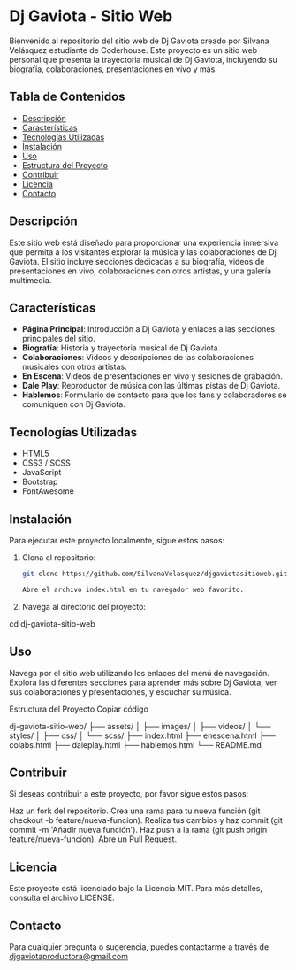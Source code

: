 # Dj Gaviota - Sitio Web

Bienvenido al repositorio del sitio web de Dj Gaviota creado por Silvana Velásquez estudiante de Coderhouse. Este proyecto es un sitio web personal que presenta la trayectoria musical de Dj Gaviota, incluyendo su biografía, colaboraciones, presentaciones en vivo y más.

## Tabla de Contenidos

- [Descripción](#descripción)
- [Características](#características)
- [Tecnologías Utilizadas](#tecnologías-utilizadas)
- [Instalación](#instalación)
- [Uso](#uso)
- [Estructura del Proyecto](#estructura-del-proyecto)
- [Contribuir](#contribuir)
- [Licencia](#licencia)
- [Contacto](#contacto)

## Descripción

Este sitio web está diseñado para proporcionar una experiencia inmersiva que permita a los visitantes explorar la música y las colaboraciones de Dj Gaviota. El sitio incluye secciones dedicadas a su biografía, videos de presentaciones en vivo, colaboraciones con otros artistas, y una galería multimedia.

## Características

- **Página Principal**: Introducción a Dj Gaviota y enlaces a las secciones principales del sitio.
- **Biografía**: Historia y trayectoria musical de Dj Gaviota.
- **Colaboraciones**: Videos y descripciones de las colaboraciones musicales con otros artistas.
- **En Escena**: Videos de presentaciones en vivo y sesiones de grabación.
- **Dale Play**: Reproductor de música con las últimas pistas de Dj Gaviota.
- **Hablemos**: Formulario de contacto para que los fans y colaboradores se comuniquen con Dj Gaviota.

## Tecnologías Utilizadas

- HTML5
- CSS3 / SCSS
- JavaScript
- Bootstrap
- FontAwesome

## Instalación

Para ejecutar este proyecto localmente, sigue estos pasos:

1. Clona el repositorio:
   ```sh
   git clone https://github.com/SilvanaVelasquez/djgaviotasitioweb.git

   Abre el archivo index.html en tu navegador web favorito.
2. Navega al directorio del proyecto:

cd dj-gaviota-sitio-web

## Uso
Navega por el sitio web utilizando los enlaces del menú de navegación. Explora las diferentes secciones para aprender más sobre Dj Gaviota, ver sus colaboraciones y presentaciones, y escuchar su música.

Estructura del Proyecto
Copiar código

dj-gaviota-sitio-web/
├── assets/
│   ├── images/
│   ├── videos/
│   └── styles/
│       ├── css/
│       └── scss/
├── index.html
├── enescena.html
├── colabs.html
├── daleplay.html
├── hablemos.html
└── README.md

## Contribuir
Si deseas contribuir a este proyecto, por favor sigue estos pasos:

Haz un fork del repositorio.
Crea una rama para tu nueva función (git checkout -b feature/nueva-funcion).
Realiza tus cambios y haz commit (git commit -m 'Añadir nueva función').
Haz push a la rama (git push origin feature/nueva-funcion).
Abre un Pull Request.

## Licencia
Este proyecto está licenciado bajo la Licencia MIT. Para más detalles, consulta el archivo LICENSE.

## Contacto
Para cualquier pregunta o sugerencia, puedes contactarme a través de djgaviotaproductora@gmail.com
